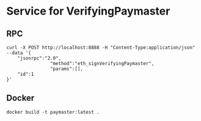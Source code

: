 Service for VerifyingPaymaster
==============================

## RPC

```
curl -X POST http://localhost:8888 -H "Content-Type:application/json" --data '{
    "jsonrpc":"2.0",
                "method":"eth_signVerifyingPaymaster",
                "params":[],
    "id":1
}'
```

## Docker

```
docker build -t paymaster:latest .
```
